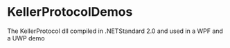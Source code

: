 # KellerProtocolDemos
The KellerProtocol dll compiled in .NETStandard 2.0 and used in a WPF and a UWP demo
